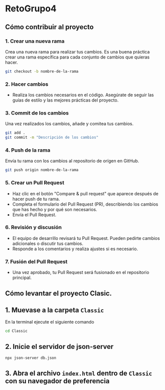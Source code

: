 # RetoGrupo4
## Cómo contribuir al proyecto

### 1. **Crear una nueva rama**

Crea una nueva rama para realizar tus cambios. Es una buena práctica crear una rama específica para cada conjunto de cambios que quieras hacer.

```bash
git checkout -b nombre-de-la-rama
```

### 2. **Hacer cambios**

- Realiza los cambios necesarios en el código. Asegúrate de seguir las guías de estilo y las mejores prácticas del proyecto.

### 3. **Commit de los cambios**

Una vez realizados los cambios, añade y comitea tus cambios.

```bash
git add .
git commit -m "Descripción de los cambios"
```

### 4. **Push de la rama**

Envía tu rama con los cambios al repositorio de orígen en GitHub.

```bash
git push origin nombre-de-la-rama
```

### 5. **Crear un Pull Request**

- Haz clic en el botón "Compare & pull request" que aparece después de hacer push de tu rama.
- Completa el formulario del Pull Request (PR), describiendo los cambios que has hecho y por qué son necesarios.
- Envía el Pull Request.

### 6. **Revisión y discusión**

- El equipo de desarrillo revisará tu Pull Request. Pueden pedirte cambios adicionales o discutir tus cambios.
- Responde a los comentarios y realiza ajustes si es necesario.

### 7. **Fusión del Pull Request**

- Una vez aprobado, tu Pull Request será fusionado en el repositorio principal.

## Cómo levantar el proyecto Clasic.
## 1. Muevase a la carpeta `Classic`
En la terminal ejecute el siguiente comando
```bash
cd Classic
```
## 2. Inicie el servidor de json-server

```bash
npx json-server db.json
```
## 3. Abra el archivo `index.html` dentro de `Classic` con su navegador de preferencia





